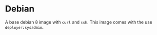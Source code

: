 # Debian
A base debian 8 image with `curl` and `ssh`. This image comes with the use `deployer:sysadmin`.
